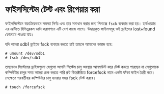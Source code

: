 # ফাইলসিস্টেম টেস্ট এবং রিপেয়ার করা #

ফাইলসিস্টেমে স্বয়ংক্রিয়ভাবে সমস্যা নির্ণয় এবং তার সমাধান করার জন্য লিনাক্সে `fsck` ব্যবহার করা হয়। হার্ডওয়্যার এর ত্রুটিতে বিভিন্নরকম ডাটা করাপশনে এটি বেশ কাজে লাগে। উদ্ধারকৃত ফাইলসমূহ ওই ড্রাইভের lost+found ফোল্ডারে পাওয়া যায়।

যদি আমরা sdb1 ড্রাইভে fsck ব্যবহার করতে চাই তাহলে আমাদের কমান্ড হবে:

```
# umount /dev/sdb1
# fsck /dev/sdb1
```

তাছাড়াও সিস্টেমের ড্রাইভগুলো যেগুলো আপনি সিস্টেম চালু অবস্থায় আনমাউন্ট করে টেস্ট করতে পারছেন না সেগুলোকে কম্পিউটার চালুর সময় আমরা চেক করতে পারি রুট ডিরেক্টরিতে forcefsck নামে একটা ফাঁকা ফাইল তৈরী করে। সেক্ষেত্রে পরবর্তীবার কম্পিউটার চালু হওয়ার সময় fsck টেস্ট করবে।

```
# touch /forcefsck
```